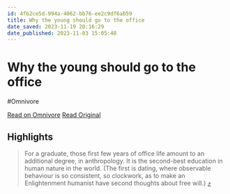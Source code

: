 ```yaml
---
id: 4fb2ce5d-994a-4062-bb76-ee2c9df6ab59
title: Why the young should go to the office
date_saved: 2023-11-19 20:16:29
date_published: 2023-11-03 15:05:48
---
```


# Why the young should go to the office
#Omnivore

[Read on Omnivore](https://omnivore.app/me/why-the-young-should-go-to-the-office-18beaf1af2b)
[Read Original](https://archive.ph/TFIkC)

## Highlights

> For a graduate, those first few years of office life amount to an additional degree, in anthropology. It is the second-best education in human nature in the world. (The first is dating, where observable behaviour is so consistent, so clockwork, as to make an Enlightenment humanist have second thoughts about free will.) [⤴️](https://omnivore.app/me/why-the-young-should-go-to-the-office-18beaf1af2b#2d09cc7e-4622-465c-a5fc-6097931acdfc) 

